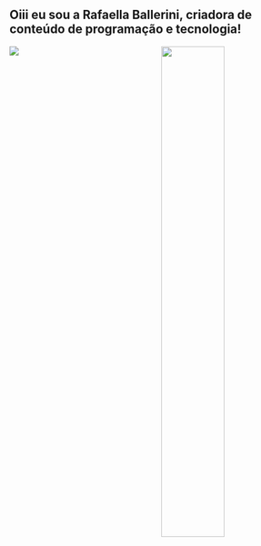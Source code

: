 ## Oiii eu sou a Rafaella Ballerini, criadora de conteúdo de programação e tecnologia!


<img align="left" src="https://github-readme-stats.vercel.app/api?username=buddhiashen&show_icons=true&theme=dracula&include_all_commits=true&count_private=true"/>
<img align="right" width="47%" src="https://github-readme-stats.vercel.app/api/top-langs/?username=buddhiashen&layout=compact&langs_count=7&theme=dracula"/>

  
  ##
 

